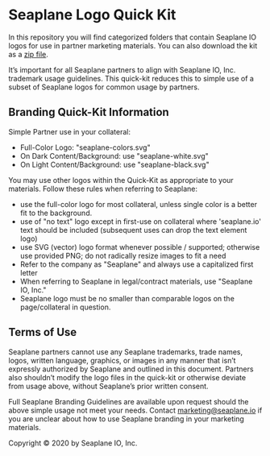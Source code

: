 # Seaplane Logo Quick Kit

In this repository you will find categorized folders that contain Seaplane IO
logos for use in partner marketing materials. You can also download the kit
as a [zip file](https://github.com/seaplane-io/logos/releases/download/v1.0/seaplane-logos.zip).

It’s important for all Seaplane partners to align with Seaplane IO, Inc.
trademark usage guidelines. This quick-kit reduces this to simple use of a
subset of Seaplane logos for common usage by partners.

## Branding Quick-Kit Information

Simple Partner use in your collateral:

* Full-Color Logo: "seaplane-colors.svg"
* On Dark Content/Background:  use "seaplane-white.svg" 
* On Light Content/Background: use "seaplane-black.svg"

You may use other logos within the Quick-Kit as appropriate to your materials.
Follow these rules when referring to Seaplane:

* use the full-color logo for most collateral, unless single color is a better
  fit to the background.
* use of "no text" logo except in first-use on collateral where 'seaplane.io'
  text should be included (subsequent uses can drop the text element logo)
* use SVG (vector) logo format whenever possible / supported; otherwise
  use provided PNG; do not radically resize images to fit a need 
* Refer to the company as "Seaplane" and always use a capitalized first letter
* When referring to Seaplane in legal/contract materials, use "Seaplane IO, Inc."
* Seaplane logo must be no smaller than comparable logos on the
  page/collateral in question.

## Terms of Use

Seaplane partners cannot use any Seaplane trademarks, trade names, logos,
written language, graphics, or images in any manner that isn’t expressly
authorized by Seaplane and outlined in this document. Partners also shouldn’t
modify the logo files in the quick-kit or otherwise deviate from usage above, 
without Seaplane’s prior written consent.

Full Seaplane Branding Guidelines are available upon request should the above
simple usage not meet your needs. Contact marketing@seaplane.io if you are
unclear about how to use Seaplane branding in your marketing materials.


Copyright © 2020 by Seaplane IO, Inc.
